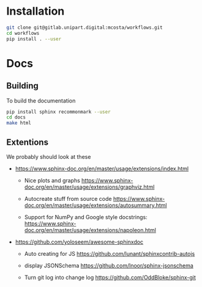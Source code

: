 # Installation

```bash
git clone git@gitlab.unipart.digital:mcosta/workflows.git
cd workflows
pip install . --user
```

# Docs

## Building

To build the documentation

```bash
pip install sphinx recommonmark --user
cd docs
make html
```

## Extentions

We probably should look at these

- https://www.sphinx-doc.org/en/master/usage/extensions/index.html

  - Nice plots and graphs
    https://www.sphinx-doc.org/en/master/usage/extensions/graphviz.html

  - Autocreate stuff from source code
    https://www.sphinx-doc.org/en/master/usage/extensions/autosummary.html

  - Support for NumPy and Google style docstrings:
    https://www.sphinx-doc.org/en/master/usage/extensions/napoleon.html

- https://github.com/yoloseem/awesome-sphinxdoc

  - Auto creating for JS
    https://github.com/lunant/sphinxcontrib-autojs

  - display JSONSchema
    https://github.com/lnoor/sphinx-jsonschema

  - Turn git log into change log
    https://github.com/OddBloke/sphinx-git
